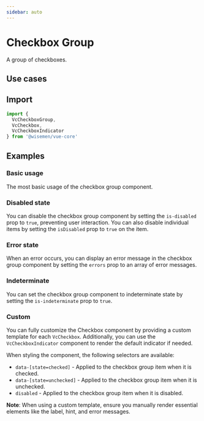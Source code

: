 ```yaml
---
sidebar: auto
---
```


# Checkbox Group

A group of checkboxes.

## Use cases

<BulletList
  :items="[
    {
      description: 'When you want to allow users to select multiple options from a short list.',
      variant: 'good',
    },
    {
      description: 'When you want to allow users to only select a single option.',
      variant: 'bad',
      link: {
        label: 'Radio Group',
        href: '/vue-core/components/radio-group/radio-group',
      },
    },
    {
      description: 'When the list of options is extensive, or if you want to include a search field.',
      variant: 'bad',
      link: {
        label: 'Select',
        href: '/vue-core/components/select/select',
      },
    }
  ]"
/>

## Import

```ts
import {
  VcCheckboxGroup, 
  VcCheckbox, 
  VcCheckboxIndicator
} from '@wisemen/vue-core'
```

<!-- @include: ./checkbox-group-meta.md -->

## Examples

### Basic usage
The most basic usage of the checkbox group component.

<ComponentPreview name="checkbox-group/simple" />

### Disabled state
You can disable the checkbox group component by setting the `is-disabled` prop to `true`, preventing user interaction. You can also disable individual items by setting the `isDisabled` prop to `true` on the item.

<ComponentPreview name="checkbox-group/disabled" />

### Error state
When an error occurs, you can display an error message in the checkbox group component by setting the `errors` prop to an array of error messages.

<ComponentPreview name="checkbox-group/error" />

### Indeterminate
You can set the checkbox group component to indeterminate state by setting the `is-indeterminate` prop to `true`.

<ComponentPreview name="checkbox-group/indeterminate" />

### Custom
You can fully customize the Checkbox component by providing a custom template for each `VcCheckbox`. Additionally, you can use the `VcCheckboxIndicator` component to render the default indicator if needed.

When styling the component, the following selectors are available:

- `data-[state=checked]` - Applied to the checkbox group item when it is checked.
- `data-[state=unchecked]` - Applied to the checkbox group item when it is unchecked.
- `disabled` - Applied to the checkbox group item when it is disabled.

**Note**: When using a custom template, ensure you manually render essential elements like the label, hint, and error messages.

<ComponentPreview name="checkbox-group/custom" />